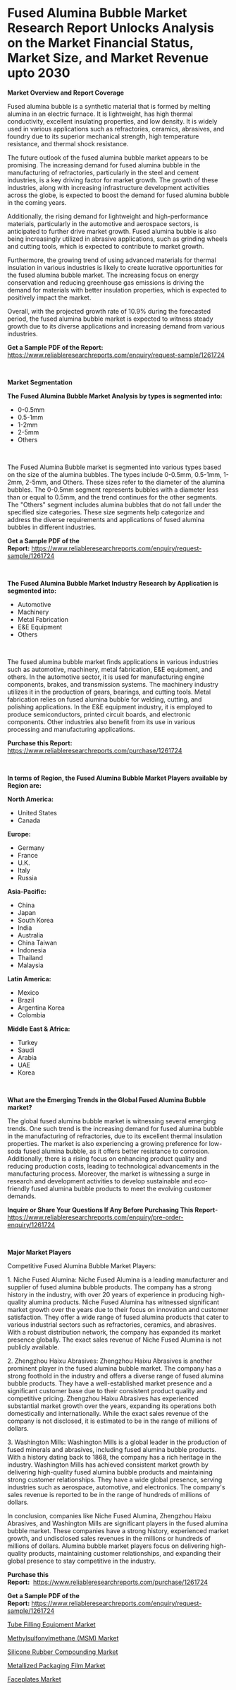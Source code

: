 <p><h1>Fused Alumina Bubble Market Research Report Unlocks Analysis on the Market Financial Status, Market Size, and Market Revenue upto 2030</h1></p><p><strong>Market Overview and Report Coverage</strong></p>
<p><p>Fused alumina bubble is a synthetic material that is formed by melting alumina in an electric furnace. It is lightweight, has high thermal conductivity, excellent insulating properties, and low density. It is widely used in various applications such as refractories, ceramics, abrasives, and foundry due to its superior mechanical strength, high temperature resistance, and thermal shock resistance.</p><p>The future outlook of the fused alumina bubble market appears to be promising. The increasing demand for fused alumina bubble in the manufacturing of refractories, particularly in the steel and cement industries, is a key driving factor for market growth. The growth of these industries, along with increasing infrastructure development activities across the globe, is expected to boost the demand for fused alumina bubble in the coming years.</p><p>Additionally, the rising demand for lightweight and high-performance materials, particularly in the automotive and aerospace sectors, is anticipated to further drive market growth. Fused alumina bubble is also being increasingly utilized in abrasive applications, such as grinding wheels and cutting tools, which is expected to contribute to market growth.</p><p>Furthermore, the growing trend of using advanced materials for thermal insulation in various industries is likely to create lucrative opportunities for the fused alumina bubble market. The increasing focus on energy conservation and reducing greenhouse gas emissions is driving the demand for materials with better insulation properties, which is expected to positively impact the market.</p><p>Overall, with the projected growth rate of 10.9% during the forecasted period, the fused alumina bubble market is expected to witness steady growth due to its diverse applications and increasing demand from various industries.</p></p>
<p><strong>Get a Sample PDF of the Report:</strong> <a href="https://www.reliableresearchreports.com/enquiry/request-sample/1261724">https://www.reliableresearchreports.com/enquiry/request-sample/1261724</a></p>
<p>&nbsp;</p>
<p><strong>Market Segmentation</strong></p>
<p><strong>The Fused Alumina Bubble Market Analysis by types is segmented into:</strong></p>
<p><ul><li>0-0.5mm</li><li>0.5-1mm</li><li>1-2mm</li><li>2-5mm</li><li>Others</li></ul></p>
<p>&nbsp;</p>
<p><p>The Fused Alumina Bubble market is segmented into various types based on the size of the alumina bubbles. The types include 0-0.5mm, 0.5-1mm, 1-2mm, 2-5mm, and Others. These sizes refer to the diameter of the alumina bubbles. The 0-0.5mm segment represents bubbles with a diameter less than or equal to 0.5mm, and the trend continues for the other segments. The "Others" segment includes alumina bubbles that do not fall under the specified size categories. These size segments help categorize and address the diverse requirements and applications of fused alumina bubbles in different industries.</p></p>
<p><strong>Get a Sample PDF of the Report:</strong>&nbsp;<a href="https://www.reliableresearchreports.com/enquiry/request-sample/1261724">https://www.reliableresearchreports.com/enquiry/request-sample/1261724</a></p>
<p>&nbsp;</p>
<p><strong>The Fused Alumina Bubble Market Industry Research by Application is segmented into:</strong></p>
<p><ul><li>Automotive</li><li>Machinery</li><li>Metal Fabrication</li><li>E&E Equipment</li><li>Others</li></ul></p>
<p>&nbsp;</p>
<p><p>The fused alumina bubble market finds applications in various industries such as automotive, machinery, metal fabrication, E&E equipment, and others. In the automotive sector, it is used for manufacturing engine components, brakes, and transmission systems. The machinery industry utilizes it in the production of gears, bearings, and cutting tools. Metal fabrication relies on fused alumina bubble for welding, cutting, and polishing applications. In the E&E equipment industry, it is employed to produce semiconductors, printed circuit boards, and electronic components. Other industries also benefit from its use in various processing and manufacturing applications.</p></p>
<p><strong>Purchase this Report:</strong>&nbsp; <a href="https://www.reliableresearchreports.com/purchase/1261724">https://www.reliableresearchreports.com/purchase/1261724</a></p>
<p>&nbsp;</p>
<p><strong>In terms of Region, the Fused Alumina Bubble Market Players available by Region are:</strong></p>
<p>
    <p> <strong> North America: </strong>
        <ul>
            <li>United States</li>
            <li>Canada</li>
        </ul>
        </p> 
    <p> <strong> Europe: </strong>
        <ul>
            <li>Germany</li>
            <li>France</li>
            <li>U.K.</li>
            <li>Italy</li>
            <li>Russia</li>
        </ul>
        </p> 
    <p> <strong> Asia-Pacific: </strong>
        <ul>
            <li>China</li>
            <li>Japan</li>
            <li>South Korea</li>
            <li>India</li>
            <li>Australia</li>
            <li>China Taiwan</li>
            <li>Indonesia</li>
            <li>Thailand</li>
            <li>Malaysia</li>
        </ul>
        </p> 
    <p> <strong> Latin America: </strong>
        <ul>
            <li>Mexico</li>
            <li>Brazil</li>
            <li>Argentina Korea</li>
            <li>Colombia</li>
        </ul>
        </p> 
    <p> <strong> Middle East & Africa: </strong>
        <ul>
            <li>Turkey</li>
            <li>Saudi</li>
            <li>Arabia</li>
            <li>UAE</li>
            <li>Korea</li>
        </ul>
    </p>
    </p>
<p>&nbsp;</p>
<p><strong>What are the Emerging Trends in the Global Fused Alumina Bubble market?</strong></p>
<p><p>The global fused alumina bubble market is witnessing several emerging trends. One such trend is the increasing demand for fused alumina bubble in the manufacturing of refractories, due to its excellent thermal insulation properties. The market is also experiencing a growing preference for low-soda fused alumina bubble, as it offers better resistance to corrosion. Additionally, there is a rising focus on enhancing product quality and reducing production costs, leading to technological advancements in the manufacturing process. Moreover, the market is witnessing a surge in research and development activities to develop sustainable and eco-friendly fused alumina bubble products to meet the evolving customer demands.</p></p>
<p><strong>Inquire or Share Your Questions If Any Before Purchasing This Report</strong>- <a href="https://www.reliableresearchreports.com/enquiry/pre-order-enquiry/1261724">https://www.reliableresearchreports.com/enquiry/pre-order-enquiry/1261724</a></p>
<p>&nbsp;</p>
<p><strong>Major Market Players</strong></p>
<p><p>Competitive Fused Alumina Bubble Market Players:</p><p>1. Niche Fused Alumina: Niche Fused Alumina is a leading manufacturer and supplier of fused alumina bubble products. The company has a strong history in the industry, with over 20 years of experience in producing high-quality alumina products. Niche Fused Alumina has witnessed significant market growth over the years due to their focus on innovation and customer satisfaction. They offer a wide range of fused alumina products that cater to various industrial sectors such as refractories, ceramics, and abrasives. With a robust distribution network, the company has expanded its market presence globally. The exact sales revenue of Niche Fused Alumina is not publicly available.</p><p>2. Zhengzhou Haixu Abrasives: Zhengzhou Haixu Abrasives is another prominent player in the fused alumina bubble market. The company has a strong foothold in the industry and offers a diverse range of fused alumina bubble products. They have a well-established market presence and a significant customer base due to their consistent product quality and competitive pricing. Zhengzhou Haixu Abrasives has experienced substantial market growth over the years, expanding its operations both domestically and internationally. While the exact sales revenue of the company is not disclosed, it is estimated to be in the range of millions of dollars.</p><p>3. Washington Mills: Washington Mills is a global leader in the production of fused minerals and abrasives, including fused alumina bubble products. With a history dating back to 1868, the company has a rich heritage in the industry. Washington Mills has achieved consistent market growth by delivering high-quality fused alumina bubble products and maintaining strong customer relationships. They have a wide global presence, serving industries such as aerospace, automotive, and electronics. The company's sales revenue is reported to be in the range of hundreds of millions of dollars.</p><p>In conclusion, companies like Niche Fused Alumina, Zhengzhou Haixu Abrasives, and Washington Mills are significant players in the fused alumina bubble market. These companies have a strong history, experienced market growth, and undisclosed sales revenues in the millions or hundreds of millions of dollars. Alumina bubble market players focus on delivering high-quality products, maintaining customer relationships, and expanding their global presence to stay competitive in the industry.</p></p>
<p><strong>Purchase this Report:</strong>&nbsp;&nbsp;<a href="https://www.reliableresearchreports.com/purchase/1261724">https://www.reliableresearchreports.com/purchase/1261724</a></p>
<p></p>
<p><strong>Get a Sample PDF of the Report:</strong>&nbsp;<a href="https://www.reliableresearchreports.com/enquiry/request-sample/1261724">https://www.reliableresearchreports.com/enquiry/request-sample/1261724</a></p>
<p><p><a href="https://medium.com/@stefanokon1939/tube-filling-equipment-market-size-growth-forecast-2023-2030-df7836a53e40">Tube Filling Equipment Market</a></p><p><a href="https://www.linkedin.com/pulse/methylsulfonylmethane-msm-market-challenges-opportunities/">Methylsulfonylmethane (MSM) Market</a></p><p><a href="https://github.com/gshchiplitsov/Market-Research-Report-List-1/blob/main/silicone-rubber-compounding-market.md">Silicone Rubber Compounding Market</a></p><p><a href="https://github.com/ambrozg/Market-Research-Report-List-1/blob/main/metallized-packaging-film-market.md">Metallized Packaging Film Market</a></p><p><a href="https://medium.com/@smithazim89098/faceplates-market-size-growth-forecast-2023-2030-3aae4ac25d1e">Faceplates Market</a></p></p>
